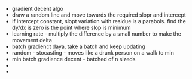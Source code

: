  - gradient decent algo
 - draw a random line and move towards the required slopr and intercept
 - if intercept constant, slopt variation with residue is a parabols. find the dy/dx is zero is the point where slop is minimum
 - learning rate - multiply the difference by a small number to make the movement delta
 - batch gradienct daya, take a batch and keep updating
 - random - stocasting - moves like a drunk person on a walk to min
 - min batch gradience decent - batched of n sizeds
 - 
 - 
